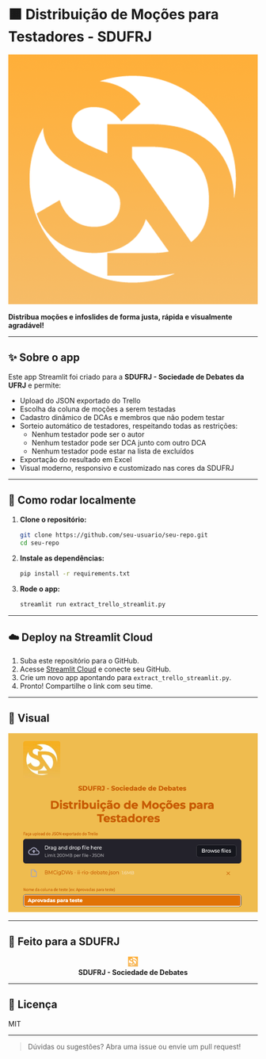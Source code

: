 # 🟧 Distribuição de Moções para Testadores - SDUFRJ

![Logo SDUFRJ](logo_sd.png)

**Distribua moções e infoslides de forma justa, rápida e visualmente agradável!**

---

## ✨ Sobre o app

Este app Streamlit foi criado para a **SDUFRJ - Sociedade de Debates da UFRJ** e permite:

- Upload do JSON exportado do Trello
- Escolha da coluna de moções a serem testadas
- Cadastro dinâmico de DCAs e membros que não podem testar
- Sorteio automático de testadores, respeitando todas as restrições:
  - Nenhum testador pode ser o autor
  - Nenhum testador pode ser DCA junto com outro DCA
  - Nenhum testador pode estar na lista de excluídos
- Exportação do resultado em Excel
- Visual moderno, responsivo e customizado nas cores da SDUFRJ

---

## 🚀 Como rodar localmente

1. **Clone o repositório:**
   ```sh
   git clone https://github.com/seu-usuario/seu-repo.git
   cd seu-repo
   ```

2. **Instale as dependências:**
   ```sh
   pip install -r requirements.txt
   ```

3. **Rode o app:**
   ```sh
   streamlit run extract_trello_streamlit.py
   ```

---

## ☁️ Deploy na Streamlit Cloud

1. Suba este repositório para o GitHub.
2. Acesse [Streamlit Cloud](https://streamlit.io/cloud) e conecte seu GitHub.
3. Crie um novo app apontando para `extract_trello_streamlit.py`.
4. Pronto! Compartilhe o link com seu time.

---

## 📸 Visual

![Screenshot do app](screenshot.png)

---

## 🧡 Feito para a SDUFRJ

<div align="center">
  <img src="logo_sd.png" width="20"/><br>
  <b>SDUFRJ - Sociedade de Debates</b>
</div>

---

## 📄 Licença

MIT

---

> Dúvidas ou sugestões? Abra uma issue ou envie um pull request!
